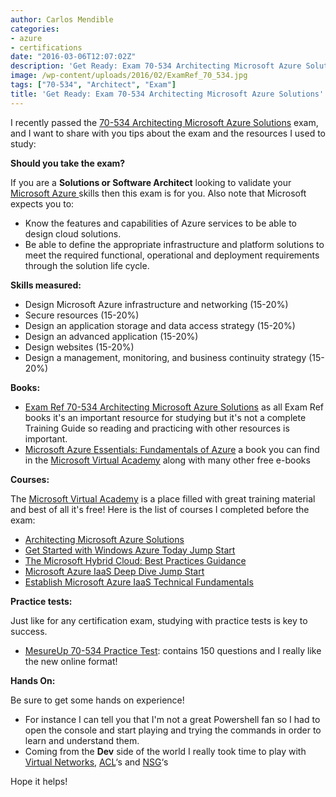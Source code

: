 ```yaml
---
author: Carlos Mendible
categories:
- azure
- certifications
date: "2016-03-06T12:07:02Z"
description: 'Get Ready: Exam 70-534 Architecting Microsoft Azure Solutions'
image: /wp-content/uploads/2016/02/ExamRef_70_534.jpg
tags: ["70-534", "Architect", "Exam"]
title: 'Get Ready: Exam 70-534 Architecting Microsoft Azure Solutions'
---
```

I recently passed the <a href="https://www.microsoft.com/en-us/learning/exam-70-534.aspx" target="_blank">70-534 Architecting Microsoft Azure Solutions</a> exam, and I want to share with you tips about the exam and the resources I used to study:

**Should you take the exam?**

If you are a **Solutions or Software Architect** looking to validate your <a href="https://azure.microsoft.com/" target="_blank">Microsoft Azure </a>skills then this exam is for you. Also note that Microsoft expects you to:

  * Know the features and capabilities of Azure services to be able to design cloud solutions.
  * Be able to define the appropriate infrastructure and platform solutions to meet the required functional, operational and deployment requirements through the solution life cycle.

**Skills measured:**

  * Design Microsoft Azure infrastructure and networking (15-20%)
  * Secure resources (15-20%)
  * Design an application storage and data access strategy (15-20%)
  * Design an advanced application (15-20%)
  * Design websites (15-20%)
  * Design a management, monitoring, and business continuity strategy (15-20%)

**Books:**

  * <a href="https://www.microsoftpressstore.com/store/exam-ref-70-534-architecting-microsoft-azure-solutions-9780735697447" target="_blank">Exam Ref 70-534 Architecting Microsoft Azure Solutions</a> as all Exam Ref books it's an important resource for studying but it's not a complete Training Guide so reading and practicing with other resources is important.
  * <a href="https://mva.microsoft.com/ebooks#azure" target="_blank">Microsoft Azure Essentials: Fundamentals of Azure</a> a book you can find in the <a href="http://mva.microsoft.com" target="_blank">Microsoft Virtual Academy</a> along with many other free e-books

**Courses:**

The <a href="http://mva.microsoft.com" target="_blank">Microsoft Virtual Academy</a> is a place filled with great training material and best of all it's free! Here is the list of courses I completed before the exam:

  * <a href="https://mva.microsoft.com/training-courses/architecting-microsoft-azure-solutions" target="_blank">Architecting Microsoft Azure Solutions</a>
  * <a href="https://mva.microsoft.com/training-courses/get-started-with-windows-azure-today-jump-start" target="_blank">Get Started with Windows Azure Today Jump Start</a>
  * <a href="https://mva.microsoft.com/training-courses/the-microsoft-hybrid-cloud-best-practices-guidance" target="_blank">The Microsoft Hybrid Cloud: Best Practices Guidance</a>
  * <a href="https://mva.microsoft.com/training-courses/windows-azure-iaas-deep-dive-jump-start" target="_blank">Microsoft Azure IaaS Deep Dive Jump Start</a>
  * <a href="https://mva.microsoft.com/training-courses/establish-microsoft-azure-iaas-technical-fundamentals" target="_blank">Establish Microsoft Azure IaaS Technical Fundamentals</a>

**Practice tests:**

Just like for any certification exam, studying with practice tests is key to success.

  * <a href="http://www.measureup.com/70-534-Architecting-Microsoft-Azure-Solutions-P5528.aspx" target="_blank">MesureUp 70-534 Practice Test</a>: contains 150 questions and I really like the new online format!

**Hands On:**

Be sure to get some hands on experience!

  * For instance I can tell you that I'm not a great Powershell fan so I had to open the console and start playing and trying the commands in order to learn and understand them.
  * Coming from the **Dev** side of the world I really took time to play with <a href="https://azure.microsoft.com/en-us/services/virtual-network/" target="_blank">Virtual Networks</a>, <a href="https://azure.microsoft.com/en-us/documentation/articles/virtual-networks-acl/" target="_blank">ACL</a>&#8216;s and <a href="https://azure.microsoft.com/en-us/documentation/articles/virtual-networks-nsg/" target="_blank">NSG</a>&#8216;s

Hope it helps!
